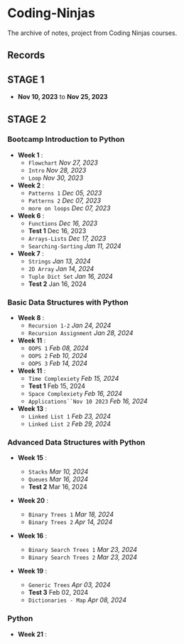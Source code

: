 # Coding-Ninjas

The archive of notes, project from Coding Ninjas courses.

## Records

## STAGE 1

- **Nov 10, 2023** to **Nov 25, 2023**

## STAGE 2

### Bootcamp Introduction to Python

- **Week 1** : 
    - `Flowchart` *Nov 27, 2023*
    - `Intro` *Nov 28, 2023*
    - `Loop` *Nov 30, 2023*
- **Week 2** : 
    - `Patterns 1` *Dec 05, 2023*
    - `Patterns 2` *Dec 07, 2023*
    - `more on loops` *Dec 07, 2023*
- **Week 6** : 
    - `Functions` *Dec 16, 2023*
    - **Test 1** Dec 16, 2023
    - `Arrays-Lists` *Dec 17, 2023*
    - `Searching-Sorting` *Jan 11, 2024*
- **Week 7** : 
    - `Strings` *Jan 13, 2024*
    - `2D Array` *Jan 14, 2024*
    - `Tuple Dict Set` *Jan 16, 2024*
    - **Test 2** Jan 16, 2024

### Basic Data Structures with Python

- **Week 8** : 
    - `Recursion 1-2` *Jan 24, 2024*
    - `Recursion Assignment` *Jan 28, 2024*
- **Week 11** : 
    - `OOPS 1` *Feb 08, 2024*
    - `OOPS 2` *Feb 10, 2024*
    - `OOPS 3` *Feb 14, 2024*
- **Week 11** : 
    - `Time Complexiety` *Feb 15, 2024*
    - **Test 1** Feb 15, 2024
    - `Space Complexiety` *Feb 16, 2024*
    - `Applications``Nov 10 2023` *Feb 16, 2024*
- **Week 13** :
    - `Linked List 1` *Feb 23, 2024*
    - `Linked List 2` *Feb 29, 2024*

### Advanced Data Structures with Python

- **Week 15** : 
    - `Stacks` *Mar 10, 2024*
    - `Queues`  *Mar 16, 2024*
    - **Test 2** Mar 16, 2024

- **Week 20** : 
    - `Binary Trees 1` *Mar 18, 2024*
    - `Binary Trees 2` *Apr 14, 2024*

- **Week 16** : 
    - `Binary Search Trees 1` *Mar 23, 2024*
    - `Binary Search Trees 2` *Mar 23, 2024*

- **Week 19** : 
    - `Generic Trees` *Apr 03, 2024*
    - **Test 3** Feb 02, 2024
    - `Dictionaries - Map` *Apr 08, 2024*

### Python

- **Week 21** : 